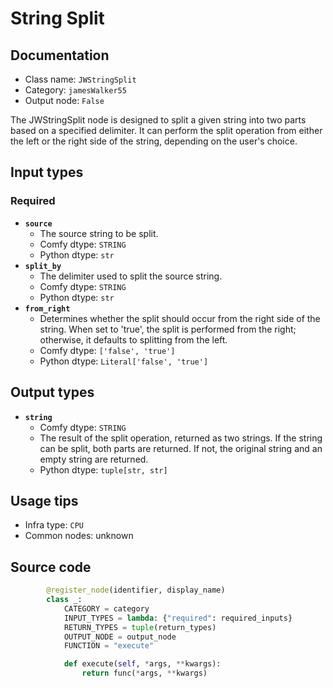# String Split
## Documentation
- Class name: `JWStringSplit`
- Category: `jamesWalker55`
- Output node: `False`

The JWStringSplit node is designed to split a given string into two parts based on a specified delimiter. It can perform the split operation from either the left or the right side of the string, depending on the user's choice.
## Input types
### Required
- **`source`**
    - The source string to be split.
    - Comfy dtype: `STRING`
    - Python dtype: `str`
- **`split_by`**
    - The delimiter used to split the source string.
    - Comfy dtype: `STRING`
    - Python dtype: `str`
- **`from_right`**
    - Determines whether the split should occur from the right side of the string. When set to 'true', the split is performed from the right; otherwise, it defaults to splitting from the left.
    - Comfy dtype: `['false', 'true']`
    - Python dtype: `Literal['false', 'true']`
## Output types
- **`string`**
    - Comfy dtype: `STRING`
    - The result of the split operation, returned as two strings. If the string can be split, both parts are returned. If not, the original string and an empty string are returned.
    - Python dtype: `tuple[str, str]`
## Usage tips
- Infra type: `CPU`
- Common nodes: unknown


## Source code
```python
        @register_node(identifier, display_name)
        class _:
            CATEGORY = category
            INPUT_TYPES = lambda: {"required": required_inputs}
            RETURN_TYPES = tuple(return_types)
            OUTPUT_NODE = output_node
            FUNCTION = "execute"

            def execute(self, *args, **kwargs):
                return func(*args, **kwargs)

```
